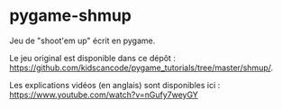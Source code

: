# pygame-shmup
Jeu de "shoot'em up" écrit en pygame.

Le jeu original est disponible dans ce dépôt : https://github.com/kidscancode/pygame_tutorials/tree/master/shmup/.

Les explications vidéos (en anglais) sont disponibles ici : https://www.youtube.com/watch?v=nGufy7weyGY
